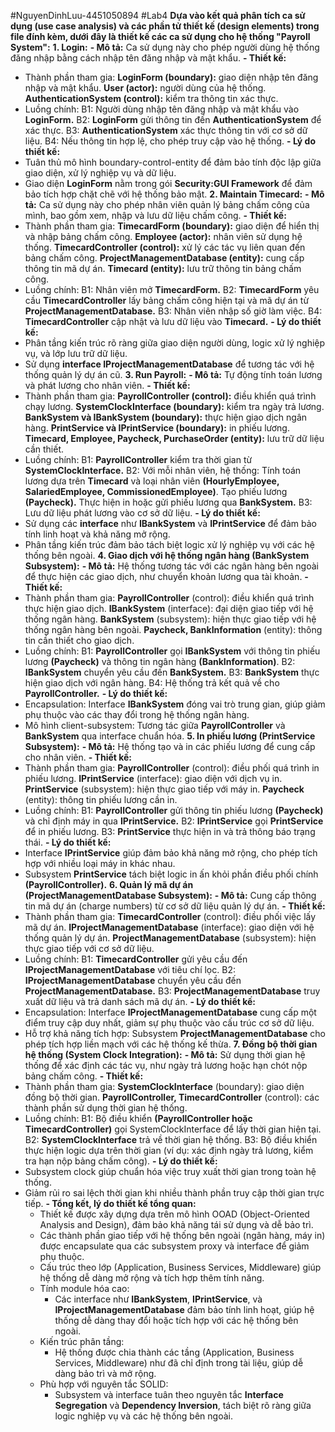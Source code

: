 #NguyenDinhLuu-4451050894
#Lab4
**Dựa vào kết quả phân tích ca sử dụng (use case analysis) và các phần tử thiết kế (design elements) trong file đính kèm, dưới đây là thiết kế các ca sử dụng cho hệ thống "Payroll System":**
**1. Login:**
**- Mô tả:** Ca sử dụng này cho phép người dùng hệ thống đăng nhập bằng cách nhập tên đăng nhập và mật khẩu.
**- Thiết kế:**
  + Thành phần tham gia:
      **LoginForm (boundary):** giao diện nhập tên đăng nhập và mật khẩu.
      **User (actor):** người dùng của hệ thống.
      **AuthenticationSystem (control):** kiểm tra thông tin xác thực.
  + Luồng chính:
      B1: Người dùng nhập tên đăng nhập và mật khẩu vào **LoginForm.**
      B2: **LoginForm** gửi thông tin đến **AuthenticationSystem** để xác thực.
      B3: **AuthenticationSystem** xác thực thông tin với cơ sở dữ liệu.
      B4: Nếu thông tin hợp lệ, cho phép truy cập vào hệ thống.
**- Lý do thiết kế:**
  + Tuân thủ mô hình boundary-control-entity để đảm bảo tính độc lập giữa giao diện, xử lý nghiệp vụ và dữ liệu.
  + Giao diện **LoginForm** nằm trong gói **Security:GUI Framework** để đảm bảo tích hợp chặt chẽ với hệ thống bảo mật.
**2. Maintain Timecard:**
**- Mô tả:** Ca sử dụng này cho phép nhân viên quản lý bảng chấm công của mình, bao gồm xem, nhập và lưu dữ liệu chấm công.
**- Thiết kế:**
  + Thành phần tham gia:
      **TimecardForm (boundary):** giao diện để hiển thị và nhập bảng chấm công.
      **Employee (actor):** nhân viên sử dụng hệ thống.
      **TimecardController (control):** xử lý các tác vụ liên quan đến bảng chấm công.
      **ProjectManagementDatabase (entity):** cung cấp thông tin mã dự án.
      **Timecard (entity):** lưu trữ thông tin bảng chấm công.
  + Luồng chính:
      B1: Nhân viên mở **TimecardForm.**
      B2: **TimecardForm** yêu cầu **TimecardController** lấy bảng chấm công hiện tại và mã dự án từ **ProjectManagementDatabase.**
      B3: Nhân viên nhập số giờ làm việc.
      B4: **TimecardController** cập nhật và lưu dữ liệu vào **Timecard.**
**- Lý do thiết kế:**
  + Phân tầng kiến trúc rõ ràng giữa giao diện người dùng, logic xử lý nghiệp vụ, và lớp lưu trữ dữ liệu.
  + Sử dụng **interface IProjectManagementDatabase** để tương tác với hệ thống quản lý dự án cũ.
**3. Run Payroll:**
**- Mô tả:** Tự động tính toán lương và phát lương cho nhân viên.
**- Thiết kế:**
  + Thành phần tham gia:
      **PayrollController (control):** điều khiển quá trình chạy lương.
      **SystemClockInterface (boundary):** kiểm tra ngày trả lương.
      **BankSystem và IBankSystem (boundary):** thực hiện giao dịch ngân hàng.
      **PrintService và IPrintService (boundary):** in phiếu lương.
      **Timecard, Employee, Paycheck, PurchaseOrder (entity):** lưu trữ dữ liệu cần thiết.
  + Luồng chính:
      B1: **PayrollController** kiểm tra thời gian từ **SystemClockInterface.**
      B2: Với mỗi nhân viên, hệ thống:
          Tính toán lương dựa trên **Timecard** và loại nhân viên **(HourlyEmployee, SalariedEmployee, CommissionedEmployee)**.
          Tạo phiếu lương **(Paycheck).**
          Thực hiện in hoặc gửi phiếu lương qua **BankSystem.**
      B3: Lưu dữ liệu phát lương vào cơ sở dữ liệu.
**- Lý do thiết kế:**
  + Sử dụng các **interface** như **IBankSystem** và **IPrintService** để đảm bảo tính linh hoạt và khả năng mở rộng.
  + Phân tầng kiến trúc đảm bảo tách biệt logic xử lý nghiệp vụ với các hệ thống bên ngoài.
**4. Giao dịch với hệ thống ngân hàng (BankSystem Subsystem):**
**- Mô tả:** Hệ thống tương tác với các ngân hàng bên ngoài để thực hiện các giao dịch, như chuyển khoản lương qua tài khoản.
**- Thiết kế:**
  + Thành phần tham gia:
      **PayrollController** (control): điều khiển quá trình thực hiện giao dịch.
      **IBankSystem** (interface): đại diện giao tiếp với hệ thống ngân hàng.
      **BankSystem** (subsystem): hiện thực giao tiếp với hệ thống ngân hàng bên ngoài.
      **Paycheck, BankInformation** (entity): thông tin cần thiết cho giao dịch.
  + Luồng chính: 
      B1: **PayrollController** gọi **IBankSystem** với thông tin phiếu lương **(Paycheck)** và thông tin ngân hàng **(BankInformation)**.
      B2: **IBankSystem** chuyển yêu cầu đến **BankSystem.**
      B3: **BankSystem** thực hiện giao dịch với ngân hàng.
      B4: Hệ thống trả kết quả về cho **PayrollController.**
**- Lý do thiết kế:**
  + Encapsulation: Interface **IBankSystem** đóng vai trò trung gian, giúp giảm phụ thuộc vào các thay đổi trong hệ thống ngân hàng.
  + Mô hình client-subsystem: Tương tác giữa **PayrollController** và **BankSystem** qua interface chuẩn hóa.
**5. In phiếu lương (PrintService Subsystem):**
**- Mô tả:** Hệ thống tạo và in các phiếu lương để cung cấp cho nhân viên.
**- Thiết kế:**
  + Thành phần tham gia:
      **PayrollController** (control): điều phối quá trình in phiếu lương.
      **IPrintService** (interface): giao diện với dịch vụ in.
      **PrintService** (subsystem): hiện thực giao tiếp với máy in.
      **Paycheck** (entity): thông tin phiếu lương cần in.
  + Luồng chính:
      B1: **PayrollController** gửi thông tin phiếu lương **(Paycheck)** và chỉ định máy in qua **IPrintService.**
      B2: **IPrintService** gọi **PrintService** để in phiếu lương.
      B3: **PrintService** thực hiện in và trả thông báo trạng thái.
**- Lý do thiết kế:**
  + Interface **IPrintService** giúp đảm bảo khả năng mở rộng, cho phép tích hợp với nhiều loại máy in khác nhau.
  + Subsystem **PrintService** tách biệt logic in ấn khỏi phần điều phối chính **(PayrollController).**
**6. Quản lý mã dự án (ProjectManagementDatabase Subsystem):**
**- Mô tả:** Cung cấp thông tin mã dự án (charge numbers) từ cơ sở dữ liệu quản lý dự án.
**- Thiết kế:**
  + Thành phần tham gia:
      **TimecardController** (control): điều phối việc lấy mã dự án.
      **IProjectManagementDatabase** (interface): giao diện với hệ thống quản lý dự án.
      **ProjectManagementDatabase** (subsystem): hiện thực giao tiếp với cơ sở dữ liệu.
  + Luồng chính:
      B1: **TimecardController** gửi yêu cầu đến **IProjectManagementDatabase** với tiêu chí lọc.
      B2: **IProjectManagementDatabase** chuyển yêu cầu đến **ProjectManagementDatabase.**
      B3: **ProjectManagementDatabase** truy xuất dữ liệu và trả danh sách mã dự án.
**- Lý do thiết kế:**
  + Encapsulation: Interface **IProjectManagementDatabase** cung cấp một điểm truy cập duy nhất, giảm sự phụ thuộc vào cấu trúc cơ sở dữ liệu.
  + Hỗ trợ khả năng tích hợp: Subsystem **ProjectManagementDatabase** cho phép tích hợp liền mạch với các hệ thống kế thừa.
**7. Đồng bộ thời gian hệ thống (System Clock Integration):**
**- Mô tả:** Sử dụng thời gian hệ thống để xác định các tác vụ, như ngày trả lương hoặc hạn chót nộp bảng chấm công.
**- Thiết kế:**
  + Thành phần tham gia:
      **SystemClockInterface** (boundary): giao diện đồng bộ thời gian.
      **PayrollController, TimecardController** (control): các thành phần sử dụng thời gian hệ thống.
  + Luồng chính:
      B1: Bộ điều khiển **(PayrollController hoặc TimecardController)** gọi SystemClockInterface để lấy thời gian hiện tại.
      B2: **SystemClockInterface** trả về thời gian hệ thống.
      B3: Bộ điều khiển thực hiện logic dựa trên thời gian (ví dụ: xác định ngày trả lương, kiểm tra hạn nộp bảng chấm công).
**- Lý do thiết kế:**
  + Subsystem clock giúp chuẩn hóa việc truy xuất thời gian trong toàn hệ thống.
  + Giảm rủi ro sai lệch thời gian khi nhiều thành phần truy cập thời gian trực tiếp.
**- Tổng kết, lý do thiết kế tổng quan:**
    - Thiết kế được xây dựng dựa trên mô hình OOAD (Object-Oriented Analysis and Design), đảm bảo khả năng tái sử dụng và dễ bảo trì.
    - Các thành phần giao tiếp với hệ thống bên ngoài (ngân hàng, máy in) được encapsulate qua các subsystem proxy và interface để giảm phụ thuộc.
    - Cấu trúc theo lớp (Application, Business Services, Middleware) giúp hệ thống dễ dàng mở rộng và tích hợp thêm tính năng.
    - Tính module hóa cao:
        + Các interface như **IBankSystem**, **IPrintService**, và **IProjectManagementDatabase** đảm bảo tính linh hoạt, giúp hệ thống dễ dàng thay đổi hoặc tích hợp với             các hệ thống bên ngoài.
    - Kiến trúc phân tầng:
        + Hệ thống được chia thành các tầng (Application, Business Services, Middleware) như đã chỉ định trong tài liệu, giúp dễ dàng bảo trì và mở rộng.
    - Phù hợp với nguyên tắc SOLID:
        + Subsystem và interface tuân theo nguyên tắc **Interface Segregation** và **Dependency Inversion**, tách biệt rõ ràng giữa logic nghiệp vụ và các hệ thống bên                ngoài.
